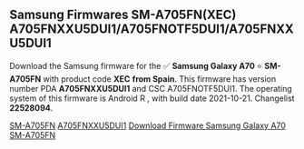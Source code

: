 <h2>Samsung Firmwares SM-A705FN(XEC) A705FNXXU5DUI1/A705FNOTF5DUI1/A705FNXXU5DUI1</h2>
Download the Samsung firmware for the ✅ <strong>Samsung Galaxy A70 </strong> ⭐ <strong>SM-A705FN</strong> with product code <strong>XEC</strong> <strong> from Spain</strong>. This firmware has version number PDA <strong>A705FNXXU5DUI1</strong> and CSC A705FNOTF5DUI1. The operating system of this firmware is Android R , with build date 2021-10-21. Changelist <strong>22528094</strong>.


[SM-A705FN](https://samfirm.shop/samsung/model/SM-A705FN)
[A705FNXXU5DUI1](https://samfirm.shop/samsung/pda/A705FNXXU5DUI1)
[Download Firmware Samsung Galaxy A70 SM-A705FN](https://samfirm.shop/samsung/firmware/467963)
